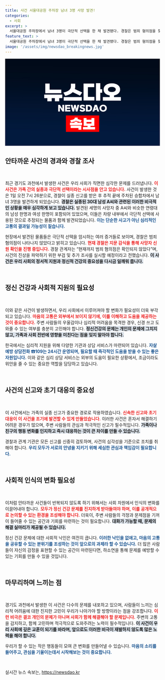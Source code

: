 ```yaml
---
title: 사건 서울대공원 주차장 남녀 3명 사망 발견!
categories:
  - 사회
excerpt: >
  서울대공원 주차장에서 남녀 3명이 극단적 선택을 한 채 발견됐다. 경찰은 범죄 혐의점을 찾지 못했으며, 신원 확인과 사망 경위를 조사 중이다. 안타까운 현실을 마주한 이 사건의 배경은 무엇일까?
feature_text: >
  서울대공원 주차장에서 남녀 3명이 극단적 선택을 한 채 발견됐다. 경찰은 범죄 혐의점을 찾지 못했으며, 신원 확인과 사망 경위를 조사 중이다. 안타까운 현실을 마주한 이 사건의 배경은 무엇일까?
image: '/assets/img/newsdao_breakingnews.jpg'
---
```


<p><img src="/assets/img/newsdao_breakingnews.jpg" alt="ranknews 속보" /></p>

<h2 data-ke-size="size26">안타까운 사건의 경과와 경찰 조사</h2>

<p data-ke-size="size16">&nbsp;</p>

<p>최근 경기도 과천에서 발생한 사건은 우리 사회가 직면한 심각한 문제를 드러냅니다. <b><span style="color: #ee2323;">이 사건은 가족 간의 실종과 극단적 선택이라는 시사점을 안고 있습니다.</span></b> 사건이 발생한 것은 1일 오전 7시 26분으로, 경찰이 실종 신고를 받은 후 추적 끝에 주차된 승합차에서 남녀 3명을 발견하게 되었습니다. <b><span style="background-color: #21538527;">경찰은 실종된 30대 남성 A씨와 관련된 이러한 비극적인 상황을 매우 심각하게 보고 있습니다.</span></b> 발견된 세명의 사망자 중 A씨와 비슷한 연령대의 남성 한명과 여성 한명이 포함되어 있었으며, 이들은 차량 내부에서 극단적 선택에 사용된 것으로 추정되는 물품과 함께 발견되었습니다. <b><span style="color: #1a5490;">이는 단순한 사고가 아닌 심리적인 고통의 결과일 가능성이 짙습니다.</span></b></p>

<p>현장에서 발견된 물품들은 극단적 선택을 암시하는 여러 증거들로 보이며, 경찰은 범죄 혐의점이 나타나지 않았다고 밝히고 있습니다. <b><span style="color: #ee2323;">현재 경찰은 지문 감식을 통해 사망자 신원 확인을 진행 중입니다.</span></b> 경찰 관계자는 “현재까지 범죄 혐의점은 확인되지 않았다”며, 사건의 진상을 파악하기 위한 부검 및 추가 조사를 실시할 예정이라고 전했습니다. <b><span style="background-color: #21538527;">이 사건은 우리 사회의 정서적 지원과 정신적 건강의 중요성을 다시금 일깨워 줍니다.</span></b></p>

<p data-ke-size="size16">&nbsp;</p>

<h2 data-ke-size="size26">정신 건강과 사회적 지원의 필요성</h2>

<p data-ke-size="size16">&nbsp;</p>

<p>이와 같은 사건이 발생하면서, 우리 사회에서 이루어져야 할 변화가 필요성이 더욱 부각되고 있습니다. <b><span style="color: #ee2323;">마음의 고통은 외부에서 보이지 않기에, 이를 이해하고 도움을 제공하는 것이 중요합니다.</span></b> 주변 사람들의 우울감이나 심리적 어려움을 목격한 경우, 신경 쓰고 도와줄 수 있는 여부를 충분히 고민해야 합니다. <b><span style="background-color: #21538527;">정신건강의 문제는 개인의 문제에 그치지 않고, 가족과 사회 전반에 영향을 미친다는 점을 잊지 말아야 합니다.</span></b></p>

<p>한국에서는 심리적 지원을 위해 다양한 기관과 상담 서비스가 마련되어 있습니다. <b><span style="color: #1a5490;">자살 예방 상담전화 ☎109는 24시간 운영되며, 필요할 때 즉각적인 도움을 받을 수 있는 좋은 자원입니다.</span></b> 이와 같은 심리 상담 서비스는 외부의 도움이 필요한 상황에서, 조금이라도 위안을 줄 수 있는 중요한 역할을 담당하고 있습니다.</p>

<p data-ke-size="size16">&nbsp;</p>

<h2 data-ke-size="size26">사건의 신고와 초기 대응의 중요성</h2>

<p data-ke-size="size16">&nbsp;</p>

<p>이 사건에서는 가족의 실종 신고가 중요한 경로로 작용하였습니다. <b><span style="color: #ee2323;">신속한 신고와 초기 대응이 이 사건을 조기에 발견할 수 있게 만들었습니다.</span></b> 이러한 사건은 혼자서 해결하기 어려운 경우가 많으며, 주변 사람들의 관심과 적극적인 신고가 필수적입니다. <b><span style="background-color: #21538527;">가족이나 친구의 행동 변화를 인지하고 즉시 대응하는 것이 큰 차이를 만들 수 있습니다.</span></b></p>

<p>경찰과 관계 기관은 모든 신고를 신중히 검토하며, 사건의 심각성을 기준으로 조치를 취해야 합니다. <b><span style="color: #1a5490;">우리 모두가 서로의 안녕을 지키기 위해 세심한 관심과 책임감이 필요합니다.</span></b></p>

<p data-ke-size="size16">&nbsp;</p>

<h2 data-ke-size="size26">사회적 인식의 변화 필요성</h2>

<p data-ke-size="size16">&nbsp;</p>

<p>이처럼 안타까운 사건들이 반복되지 않도록 하기 위해서는 사회 차원에서 인식의 변화를 이끌어내야 합니다. <b><span style="color: #ee2323;">모두가 정신 건강 문제를 진지하게 받아들여야 하며, 이를 공개적으로 논의할 수 있는 환경을 조성해야 합니다.</span></b> 더욱이, 주변 사람들의 걱정과 문제점을 기꺼이 들어줄 수 있는 공간과 기회를 마련하는 것이 필요합니다. <b><span style="background-color: #21538527;">대화가 가능할 때, 문제의 해결 실마리가 제공될 수 있습니다.</span></b></p>

<p>정신 건강 문제에 대한 사회적 낙인은 여전히 큽니다. <b><span style="color: #1a5490;">이러한 낙인을 없애고, 마음의 고통을 공유할 수 있는 분위기를 조성하는 것이 앞으로의 과제라 할 수 있습니다.</span></b> 더 많은 사람들이 자신의 감정을 표현할 수 있는 공간이 마련된다면, 하소연을 통해 문제를 예방할 수 있는 기회를 만들 수 있을 것입니다.</p>

<p data-ke-size="size16">&nbsp;</p>

<h2 data-ke-size="size26">마무리하며 느끼는 점</h2>

<p data-ke-size="size16">&nbsp;</p>

<p>경기도 과천에서 발생한 이 사건은 다수의 문제를 내포하고 있으며, 사람들이 느끼는 심리적 어려움에 대한 진지한 고민이 우리가 나아가야 할 방향이라는 점을 강조합니다. <b><span style="color: #ee2323;">이런 비극은 결코 개인의 문제가 아니며 사회가 함께 해결해야 할 문제입니다.</span></b> 주변의 고통을 감지하고, 함께 고민하며 적극적으로 도와주려는 노력이 필수적입니다. <b><span style="background-color: #21538527;">이 사건이 우리 사회에 깊은 교훈이 되기를 바라며, 앞으로도 이러한 비극이 재발하지 않도록 많은 노력을 해야 합니다.</span></b></p>

<p>우리가 할 수 있는 작은 행동들이 모여 큰 변화를 만들어낼 수 있습니다. <b><span style="color: #1a5490;">마음의 소리를 들어주고, 관심을 기울이는데서 시작해보는 것이 중요합니다.</span></b></p>

<p data-ke-size="size16">&nbsp;</p>
실시간 뉴스 속보는, <a href="https://newsdao.kr" rel="dofollow">https://newsdao.kr</a>


